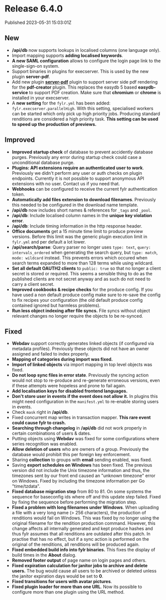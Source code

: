 
# Release 6.4.0

Published 2023-05-31 15:03:01Z


## New

* **/api/db** now supports lookups in localised columns (one language only).
* Import mapping supports **adding localised keywords**.
* **A new SAML configuration** allows to configure the login page link to the single-sign-on system.
* Support binaries in plugins for execserver. This is used by the new plugin **server-pdf**.
* Add new plugin [**server-pdf**](https://github.com/programmfabrik/fylr-plugin-server-pdf) plugin to support server side pdf rendering for the **pdf-creator** plugin. This replaces the easydb 5 based **easydb-service** to support PDF creation. Make sure that **chromium** or **chrome** is installed in your execserver. 
* A **new setting** for the `fylr.yml` has been added: `fylr.execserver.parallelHigh`. With this setting, specialised workers can be started which only pick up high priority jobs. Producing standard renditions are considered a high priority task. **This setting can be used to speed up the production of previews.**

## Improved

* **Improved startup check** of database to prevent accidently database purges. Previously any error during startup check could case a unconditional database purge.
* **Plugins: API extensions require an authenticated user to work**. Previously we didn't perform any user or auth checks on plugin endpoints. Currently it is not possible to support anonymous API extensions with no user. Contact us if you need that.
* **Webhooks** can be configured to receive the current fylr authentication token.
* **Automatically add files extension to download filenames**. Previously this needed to be configured in the download name template.
* **/api/db** now includes short names & references for `_tags` and `_pool`.
* **/api/db**: Include localised column names in the **unique key violation error**. 
* **/api/db**: Include timing information in the http response header.
* **Office documents** get a 15 minute time limit to produce preview versions. Before this limit was the generic plugin execution limit in `fylr.yml` and per default a lot lower.
* **/api/search/parse**: Query parser no longer uses `type: text`, `query: intervals_ordered` when generating the search query, but `type: match`, `mode: wildcard` instead. This prevents errors which occured when search terms expanded to more than 128 terms while using wildcard.
* **Set all default OAUTH2 clients** to `public: true` so that no longer a client secret is stored or required. This seems a sensible thing to do as the published clients are not secret anyway and as such do not need to carry a client secret.
* **Improved cookbooks & recipe checks** for the produce config. If you have used a non default produce config make sure to re-save the config to fix recipes your configuration (the old default produce config contained ignored but harmless problems).
* **Run less object indexing after file syncs.** File syncs without object relevant changes no longer require the objects to be re-synced.

## Fixed

* **Webdav** support correctly generates linked objects (if configured via metadata profiles). Previously these objects did not have an owner assigned and failed to index properly.
* **Mapping of categories during import was fixed.**
* **Import of linked objects** via import mapping in top level objects was fixed.
* **Do not loop sync files in error state**. Previously the syncing action would not stop to re-produce and re-generate erroneous versions, even if these attempts were hopeless and prone to fail again.
* **Add localisation keys for disabled frontend languages.**
* **Don't store user in events if the event does not allow it.** In plugins this might need configuration in the `manifest.yml` to re-enable storing users in events.
* Check `mask` right in **/api/db**.
* Fixed concurrent map writes in transaction mapper. **This rare event could cause fylr to crash.**
* **Searching through changelog** in **/api/db** did not work properly in certain combinations of users & dates.
* Putting objects using **Webdav** was fixed for some configurations where series recognition was enabled.
* **Allow deletion of users** who are owners of a group. Previously the database would prohibit this per foreign key enforcement.
* Sharing **collection** to groups with **email** sending enabled, was fixed.
* Saving **export schedules on Windows** has been fixed. The previous version did not include the Unix timezone information and thus, the timezones sent by our front end caused an "unknown timezone" error on Windows. Fixed by including the timezone information per Go "time/tzdata".
* **Fixed database migration step** from 80 to 81. On some systems the sequence for baseconfig ids where off and this update step failed. Fixed by fixing the sequence before performing the migration step.
* **Fixed a problem with long filenames under Windows**. When uploading a file with a very long name (> 256 characters), the production of renditions would fail on Windows. This was fixed by no longer using the original filename for the rendition production command. However, this change affects all internally generated and kept produce hashes and thus fylr assumes that all renditions are outdated after this patch. In practise that has no effect, but if a sync action is performed on the original of the renditions, all renditions will be produced again.
* **Fixed embedded build info into fylr binaries.** This fixes the display of build times in the **About** dialog.
* **Removed footer output** of page name on login pages and others.
* **Fixed expiration calculation for janitor jobs to archive and delete users.** The bug would cause all users to be archived or deleted unless the janitor expiration days would be set to **0**.
* **Fixed transitions for users with avatar pictures**.
* **Fixed plugin loader for more than one URL**. Now its possible to configure more than one plugin using the URL method.